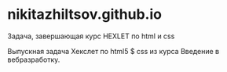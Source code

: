 # nikitazhiltsov.github.io
Задача, завершающая курс HEXLET по html и css

Выпускная задача Хекслет по html5 $ css из курса Введение в вебразработку.
